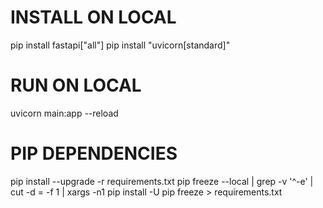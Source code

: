 # INSTALL ON LOCAL

pip install fastapi["all"]
pip install "uvicorn[standard]"

# RUN ON LOCAL

uvicorn main:app --reload

# PIP DEPENDENCIES

pip install --upgrade -r requirements.txt
pip freeze --local | grep -v '^\-e' | cut -d = -f 1 | xargs -n1 pip install -U
pip freeze > requirements.txt
